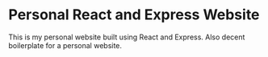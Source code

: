 # Personal React and Express Website

This is my personal website built using React and Express.
Also decent boilerplate for a personal website.